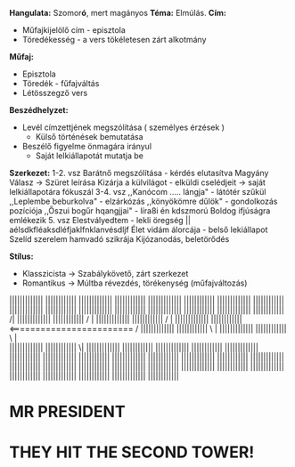 **Hangulata:** Szomor**ó**, mert magányos
**Téma:** Elmúlás.
**Cím:**
- Műfajkijelölő cím - episztola
- Töredékesség - a vers tökéletesen zárt alkotmány

**Műfaj:**
- Episztola
- Töredék - fűfajváltás
- Létösszegző vers

**Beszédhelyzet:**
- Levél címzettjének megszólítása ( személyes érzések )
	- Külső történések bemutatása
- Beszélő figyelme önmagára irányul
	- Saját lelkiállapotát mutatja be

**Szerkezet:**
	1-2. vsz
		Barátnő megszólítása - kérdés elutasítva
		Magyány
		Válasz -> Szüret leírása
		Kizárja a külvilágot - elküldi cselédjeit -> saját lelkiállapotára fókuszál
	3-4. vsz
		,,Kanócom ..... lángja" - látótér szűkül
		,,Leplembe beburkolva" - elzárkózás
		,,könyökömre dűlök" - gondolkozás pozíciója
		,,Őszui bogűr hqangjjai" - líra8i én kdszmorú
		Boldog ifjúságra emlékezik
	5. vsz
		Elestvályedtem - lekli öregség || aélsdkfléaksdléfjaklfnklanvésdljf
		Élet vidám álorcája - belső lekiállapot
		Szelíd szerelem hamvadó szikrája
		Kijózanodás, beletörődés

**Stílus:**
- Klasszicista -> Szabálykövető, zárt szerkezet
- Romantikus -> Múltba révezdés, törékenység (műfajváltozás)


















\|||||||||||||    ||||||||||||
\|||||||||||||    ||||||||||||
\|||||||||||||    ||||||||||||
\|||||||||||||    ||||||||||||
\|||||||||||||    ||||||||||||
\|||||||||||||    ||||||||||||
\|||||||||||||    ||||||||||||
\|||||||||||||    ||||||||||||                                    /|
\|||||||||||||    ||||||||||||                                  /  |
\|||||||||||||    ||||||||||||                                 /   |
\|||||||||||||    ||||||||||||         <======================== /
\|||||||||||||    ||||||||||||                                 \   |
\|||||||||||||    ||||||||||||                                  \\  |  
\|||||||||||||    ||||||||||||                                    \\|
\|||||||||||||    ||||||||||||
\|||||||||||||    ||||||||||||
\|||||||||||||    ||||||||||||
\|||||||||||||    ||||||||||||
\|||||||||||||    ||||||||||||
\|||||||||||||    ||||||||||||
\|||||||||||||    ||||||||||||
\|||||||||||||    ||||||||||||
\|||||||||||||    ||||||||||||
\|||||||||||||    ||||||||||||
\|||||||||||||    ||||||||||||
\|||||||||||||    ||||||||||||
\|||||||||||||    ||||||||||||

# MR PRESIDENT
# THEY HIT THE SECOND TOWER!




